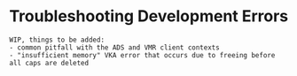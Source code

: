 # Troubleshooting Development Errors

```{attention}
WIP, things to be added:
- common pitfall with the ADS and VMR client contexts
- "insufficient memory" VKA error that occurs due to freeing before all caps are deleted
```
